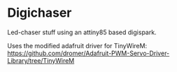 Digichaser
==========

Led-chaser stuff using an attiny85 based digispark.

Uses the modified adafruit driver for TinyWireM: https://github.com/dromer/Adafruit-PWM-Servo-Driver-Library/tree/TinyWireM
